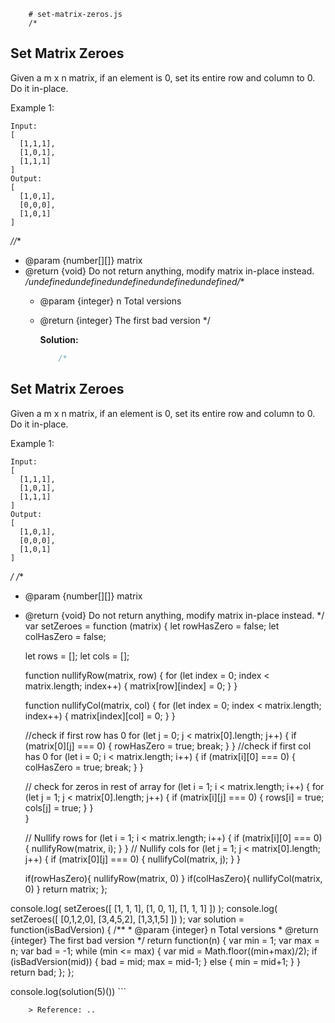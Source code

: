 
        # set-matrix-zeros.js
        /*
## Set Matrix Zeroes

Given a m x n matrix, if an element is 0, set its entire row and column to 0. Do it in-place.

Example 1:

```
Input: 
[
  [1,1,1],
  [1,0,1],
  [1,1,1]
]
Output: 
[
  [1,0,1],
  [0,0,0],
  [1,0,1]
]
```

*//**
 * @param {number[][]} matrix
 * @return {void} Do not return anything, modify matrix in-place instead.
 */undefinedundefinedundefinedundefinedundefined/**
      * @param {integer} n Total versions
      * @return {integer} The first bad version
      */
        
        **Solution:**
        
        <!-- js-console -->
        ```javascript
            /*
## Set Matrix Zeroes

Given a m x n matrix, if an element is 0, set its entire row and column to 0. Do it in-place.

Example 1:

```
Input: 
[
  [1,1,1],
  [1,0,1],
  [1,1,1]
]
Output: 
[
  [1,0,1],
  [0,0,0],
  [1,0,1]
]
```

*/
/**
 * @param {number[][]} matrix
 * @return {void} Do not return anything, modify matrix in-place instead.
 */
var setZeroes = function (matrix) {
    let rowHasZero = false;
    let colHasZero = false;

    let rows = [];
    let cols = [];

    function nullifyRow(matrix, row) {
        for (let index = 0; index < matrix.length; index++) {
            matrix[row][index] = 0;
        }
    }

    function nullifyCol(matrix, col) {
        for (let index = 0; index < matrix.length; index++) {
            matrix[index][col] = 0;
        }
    }

    //check if first row has 0
    for (let j = 0; j < matrix[0].length; j++) {
        if (matrix[0][j] === 0) {
            rowHasZero = true;
            break;
        }
    }
    //check if first col has 0
    for (let i = 0; i < matrix.length; i++) {
        if (matrix[i][0] === 0) {
            colHasZero = true;
            break;
        }
    }

    // check for zeros in rest of array
    for (let i = 1; i < matrix.length; i++) {
        for (let j = 1; j < matrix[0].length; j++) {
            if (matrix[i][j] === 0) {
                rows[i] = true;
                cols[j] = true;
            } 
        }    
    }
    
      // Nullify rows
      for (let i = 1; i < matrix.length; i++) {
        if (matrix[i][0] === 0) {
            nullifyRow(matrix, i);
        }
    }
    // Nullify cols
    for (let j = 1; j < matrix[0].length; j++) {
        if (matrix[0][j] === 0) {
            nullifyCol(matrix, j);
        }
    }

    if(rowHasZero){
        nullifyRow(matrix, 0)
    }
    if(colHasZero){
        nullifyCol(matrix, 0)
    }
    return matrix;
};

console.log(
    setZeroes([
        [1, 1, 1],
        [1, 0, 1],
        [1, 1, 1]
    ])
);
console.log(
    setZeroes([
        [0,1,2,0],
        [3,4,5,2],
        [1,3,1,5]
      ])
);
var solution = function(isBadVersion) {
    /**
      * @param {integer} n Total versions
      * @return {integer} The first bad version
      */
     return function(n) {
         var min = 1;
         var max = n;
         var bad = -1;
         while (min <= max) {
             var mid = Math.floor((min+max)/2);
             if (isBadVersion(mid)) {
                 bad = mid;
                 max = mid-1;
             }
             else {
                 min = mid+1;
             }
         }
         return bad;
     };
 };

 console.log(solution(5)())
        ```
        
        > Reference: ..
        
        